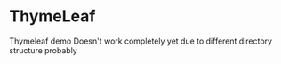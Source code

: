 # ThymeLeaf
Thymeleaf demo
Doesn't work completely yet due to different directory structure probably
